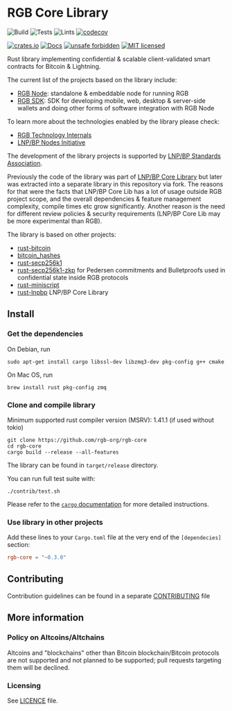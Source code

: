 # RGB Core Library

![Build](https://github.com/rgb-org/rgb-core/workflows/Build/badge.svg)
![Tests](https://github.com/rgb-org/rgb-core/workflows/Tests/badge.svg)
![Lints](https://github.com/rgb-org/rgb-core/workflows/Lints/badge.svg)
[![codecov](https://codecov.io/gh/rgb-org/rgb-core/branch/master/graph/badge.svg)](https://codecov.io/gh/rgb-org/rgb-core)

[![crates.io](https://img.shields.io/crates/v/rgb-core)](https://crates.io/crates/rgb-core)
[![Docs](https://docs.rs/rgb-core/badge.svg)](https://docs.rs/rgb-core)
[![unsafe forbidden](https://img.shields.io/badge/unsafe-forbidden-success.svg)](https://github.com/rust-secure-code/safety-dance/)
[![MIT licensed](https://img.shields.io/badge/license-MIT-blue.svg)](./LICENSE)

Rust library implementing confidential & scalable client-validated smart 
contracts for Bitcoin & Lightning.

The current list of the projects based on the library include:
* [RGB Node](https://github.com/LNP-BP/rgb-node): standalone & embeddable node
  for running RGB
* [RGB SDK](https://github.com/LNP-BP/rgb-sdk): SDK for developing mobile, web,
  desktop & server-side wallets and doing other forms of software integration 
  with RGB Node

To learn more about the technologies enabled by the library please check:
* [RGB Technology Internals](https://github.com/LNP-BP/FAQ/blob/master/Presentation%20slides/)
* [LNP/BP Nodes Initiative](https://github.com/LNP-BP/FAQ/blob/master/Presentation%20slides/LNP-BP%20Nodes%20Initiative.pdf)

The development of the library projects is supported by [LNP/BP Standards 
Association](https://github.com/LNP-BP).

Previously the code of the library was part of [LNP/BP Core Library](https://github.com/LNP-BP/rust-lnpbp)
but later was extracted into a separate library in this repository via fork.
The reasons for that were the facts that LNP/BP Core Lib has a lot of usage
outside RGB project scope, and the overall dependencies & feature management
complexity, compile times etc grow significantly. Another reason is the need for
different review policies & security requirements (LNP/BP Core Lib may be more
experimental than RGB).

The library is based on other projects:
* [rust-bitcoin](https://github.com/rust-bitcoin/rust-bitcoin)
* [bitcoin_hashes](https://github.com/rust-bitcoin/bitcoin_hashes)
* [rust-secp256k1](https://github.com/rust-bitcoin/rust-secp256k1)
* [rust-secp256k1-zkp](https://github.com/ElementsProject/rust-secp256k1-zkp) 
  for Pedersen commitments and Bulletproofs used in confidential state inside 
  RGB protocols
* [rust-miniscript](https://github.com/rust-bitcoin/rust-miniscript)
* [rust-lnpbp](https://github.com/LNP-BP/rust-lnpbp) LNP/BP Core Library

## Install

### Get the dependencies

On Debian, run
```shell script
sudo apt-get install cargo libssl-dev libzmq3-dev pkg-config g++ cmake
```

On Mac OS, run
```shell script
brew install rust pkg-config zmq
```

### Clone and compile library

Minimum supported rust compiler version (MSRV): 1.41.1 (if used without tokio)

```shell script
git clone https://github.com/rgb-org/rgb-core
cd rgb-core
cargo build --release --all-features
```

The library can be found in `target/release` directory.

You can run full test suite with:

```
./contrib/test.sh
```

Please refer to the [`cargo` documentation](https://doc.rust-lang.org/stable/cargo/) 
for more detailed instructions. 

### Use library in other projects

Add these lines to your `Cargo.toml` file at the very end of the `[dependecies]`
section:

```toml
rgb-core = "~0.3.0"
```


## Contributing

Contribution guidelines can be found in a separate 
[CONTRIBUTING](CONTRIBUTING.md) file


## More information

### Policy on Altcoins/Altchains

Altcoins and "blockchains" other than Bitcoin blockchain/Bitcoin protocols are 
not supported and not planned to be supported; pull requests targeting them will 
be declined.

### Licensing

See [LICENCE](LICENSE) file.

